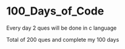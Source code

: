 # 100_Days_of_Code
Every day 2 ques will be done in c language 

Total of 200 ques and complete my 100 days

